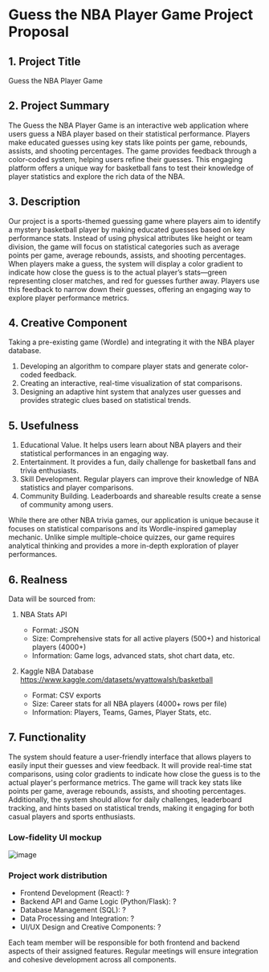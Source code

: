 # Guess the NBA Player Game Project Proposal

## 1. Project Title

Guess the NBA Player Game

## 2. Project Summary

The Guess the NBA Player Game is an interactive web application where users guess a NBA player based on their statistical performance. Players make educated guesses using key stats like points per game, rebounds, assists, and shooting percentages. The game provides feedback through a color-coded system, helping users refine their guesses. This engaging platform offers a unique way for basketball fans to test their knowledge of player statistics and explore the rich data of the NBA.

## 3. Description

Our project is a sports-themed guessing game where players aim to identify a mystery basketball player by making educated guesses based on key performance stats. Instead of using physical attributes like height or team division, the game will focus on statistical categories such as average points per game, average rebounds, assists, and shooting percentages. When players make a guess, the system will display a color gradient to indicate how close the guess is to the actual player’s stats—green representing closer matches, and red for guesses further away. Players use this feedback to narrow down their guesses, offering an engaging way to explore player performance metrics.

## 4. Creative Component

Taking a pre-existing game (Wordle) and integrating it with the NBA player database.
1. Developing an algorithm to compare player stats and generate color-coded feedback.
2. Creating an interactive, real-time visualization of stat comparisons.
3. Designing an adaptive hint system that analyzes user guesses and provides strategic clues based on statistical trends.

## 5. Usefulness

1. Educational Value. It helps users learn about NBA players and their statistical performances in an engaging way.
2. Entertainment. It provides a fun, daily challenge for basketball fans and trivia enthusiasts.
3. Skill Development. Regular players can improve their knowledge of NBA statistics and player comparisons.
4. Community Building. Leaderboards and shareable results create a sense of community among users.

While there are other NBA trivia games, our application is unique because it focuses on statistical comparisons and its Wordle-inspired gameplay mechanic. Unlike simple multiple-choice quizzes, our game requires analytical thinking and provides a more in-depth exploration of player performances.


## 6. Realness

Data will be sourced from:

1. NBA Stats API
   - Format: JSON
   - Size: Comprehensive stats for all active players (500+) and historical players (4000+)
   - Information: Game logs, advanced stats, shot chart data, etc.

2. Kaggle NBA Database
   https://www.kaggle.com/datasets/wyattowalsh/basketball
   - Format: CSV exports
   - Size: Career stats for all NBA players (4000+ rows per file)
   - Information: Players, Teams, Games, Player Stats, etc.

## 7. Functionality

The system should feature a user-friendly interface that allows players to easily input their guesses and view feedback. It will provide real-time stat comparisons, using color gradients to indicate how close the guess is to the actual player's performance metrics. The game will track key stats like points per game, average rebounds, assists, and shooting percentages. Additionally, the system should allow for daily challenges, leaderboard tracking, and hints based on statistical trends, making it engaging for both casual players and sports enthusiasts.

### Low-fidelity UI mockup

![image](https://github.com/user-attachments/assets/9cc97cbe-e6ce-4bbb-b754-15f28d55750a)

### Project work distribution

- Frontend Development (React): ?
- Backend API and Game Logic (Python/Flask): ?
- Database Management (SQL): ?
- Data Processing and Integration: ?
- UI/UX Design and Creative Components: ?

Each team member will be responsible for both frontend and backend aspects of their assigned features. Regular meetings will ensure integration and cohesive development across all components.
